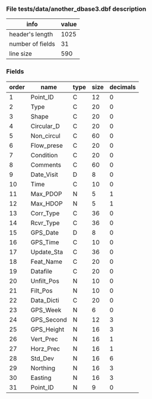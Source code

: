
### File tests/data/another_dbase3.dbf description

| info              | value   |
| ----------------- | ------- |
| header's length   |    1025 |
| number of fields  |      31 |
| line size         |     590 |

### Fields

| order | name         | type | size | decimals |
| ----- | ------------ | ---- | ---- | -------- |
|     1 | Point_ID     |    C |   12 |        0 |
|     2 | Type         |    C |   20 |        0 |
|     3 | Shape        |    C |   20 |        0 |
|     4 | Circular_D   |    C |   20 |        0 |
|     5 | Non_circul   |    C |   60 |        0 |
|     6 | Flow_prese   |    C |   20 |        0 |
|     7 | Condition    |    C |   20 |        0 |
|     8 | Comments     |    C |   60 |        0 |
|     9 | Date_Visit   |    D |    8 |        0 |
|    10 | Time         |    C |   10 |        0 |
|    11 | Max_PDOP     |    N |    5 |        1 |
|    12 | Max_HDOP     |    N |    5 |        1 |
|    13 | Corr_Type    |    C |   36 |        0 |
|    14 | Rcvr_Type    |    C |   36 |        0 |
|    15 | GPS_Date     |    D |    8 |        0 |
|    16 | GPS_Time     |    C |   10 |        0 |
|    17 | Update_Sta   |    C |   36 |        0 |
|    18 | Feat_Name    |    C |   20 |        0 |
|    19 | Datafile     |    C |   20 |        0 |
|    20 | Unfilt_Pos   |    N |   10 |        0 |
|    21 | Filt_Pos     |    N |   10 |        0 |
|    22 | Data_Dicti   |    C |   20 |        0 |
|    23 | GPS_Week     |    N |    6 |        0 |
|    24 | GPS_Second   |    N |   12 |        3 |
|    25 | GPS_Height   |    N |   16 |        3 |
|    26 | Vert_Prec    |    N |   16 |        1 |
|    27 | Horz_Prec    |    N |   16 |        1 |
|    28 | Std_Dev      |    N |   16 |        6 |
|    29 | Northing     |    N |   16 |        3 |
|    30 | Easting      |    N |   16 |        3 |
|    31 | Point_ID     |    N |    9 |        0 |
